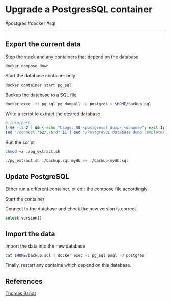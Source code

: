 # Upgrade a PostgresSQL container

#postgres #docker #sql 

-----

## Export the current data

Stop the stack and any containers that depend on the database

```bash
docker compose down
```

Start the database container only

```bash
docker container start pg_sql
```

Backup the database to a SQL file

```bash
docker exec -it pg_sql pg_dumpall -U postgres > $HOME/backup.sql
```

Write a script to extract the desired database

```bash
#!/bin/bash
[ $# -lt 2 ] && { echo "Usage: $0 <postgresql dump> <dbname>"; exit 1; }
sed "/connect.*$2/,\$!d" $1 | sed "/PostgreSQL database dump complete/,\$d"
```

Run the script 

```bash
chmod +x ./pg_extract.sh

./pg_extract.sh ./backup.sql mydb >> ./backup-mydb.sql
```

## Update PostgreSQL

Either run a different container, or edit the compose file accordingly.

Start the container

Connect to the database and check the new version is correct

```sql
select version()
```

## Import the data

Import the data into the new database

```bash 
cat $HOME/backup.sql | docker exec -i pg_sql psql -U postgres 
```

Finally, restart any contains which depend on this database.

## References

[Thomas Bandt](https://thomasbandt.com/postgres-docker-major-version-upgrade)
